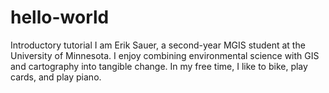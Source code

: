 # hello-world
Introductory tutorial
I am Erik Sauer, a second-year MGIS student at the University of Minnesota. I enjoy combining environmental science with GIS and cartography into tangible change. In my free time, I like to bike, play cards, and play piano.

